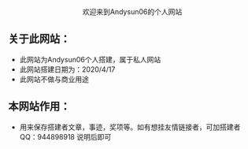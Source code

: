<center>欢迎来到Andysun06的个人网站</center>

## 关于此网站：
- 此网站为Andysun06个人搭建，属于私人网站
- 此网站搭建日期为：2020/4/17
- 此网站不做与商业用途

## 本网站作用：
- 用来保存搭建者文章，事迹，奖项等。如有想挂友情链接者，可加搭建者QQ：944898918 说明后即可
